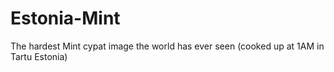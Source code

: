 # Estonia-Mint
The hardest Mint cypat image the world has ever seen (cooked up at 1AM in Tartu Estonia)
